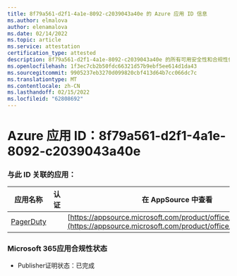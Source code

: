 ```yaml
---
title: 8f79a561-d2f1-4a1e-8092-c2039043a40e 的 Azure 应用 ID 信息
ms.author: elmalova
author: elenamalova
ms.date: 02/14/2022
ms.topic: article
ms.service: attestation
certification_type: attested
description: 8f79a561-d2f1-4a1e-8092-c2039043a40e 的所有可用安全性和合规性信息。
ms.openlocfilehash: 1f3ec7cb2b50fdc66321d57b9ebf5ee614d1da43
ms.sourcegitcommit: 9905237eb3270d099820cbf413d64b7cc066dc7c
ms.translationtype: MT
ms.contentlocale: zh-CN
ms.lasthandoff: 02/15/2022
ms.locfileid: "62808692"
---
```

# <a name="azure-app-id-8f79a561-d2f1-4a1e-8092-c2039043a40e"></a>Azure 应用 ID：8f79a561-d2f1-4a1e-8092-c2039043a40e


### <a name="apps-associated-with-this-id"></a>与此 ID 关联的应用：
| **应用名称** | **认证** | **在 AppSource 中查看** |
|--------------|---------------|-----------------------|
| [PagerDuty](https://docs.microsoft.com/microsoft-365-app-certification/forward/WA200001637) |  | [https://appsource.microsoft.com/product/office/WA200001637](https://appsource.microsoft.com/product/office/WA200001637) |

### <a name="microsoft-365-app-compliance-status"></a>Microsoft 365应用合规性状态
- Publisher证明状态：已完成
